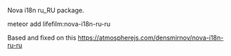Nova i18n ru_RU package.

meteor add lifefilm:nova-i18n-ru-ru

Based and fixed on this https://atmospherejs.com/densmirnov/nova-i18n-ru-ru
